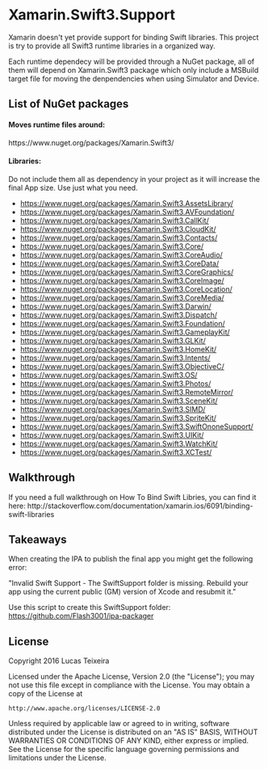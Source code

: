 # Xamarin.Swift3.Support

Xamarin doesn't yet provide support for binding Swift libraries. 
This project is try to provide all Swift3 runtime libraries in a organized way. 

Each runtime dependecy will be provided through a NuGet package, all of them will depend on Xamarin.Swift3 package which only include a MSBuild target file for moving the denpendencies when using Simulator and Device. 

<h2>List of NuGet packages</h2>
<h4>Moves runtime files around:</h4>
https://www.nuget.org/packages/Xamarin.Swift3/

<h4>Libraries:</h4>
Do not include them all as dependency in your project as it will increase the final App size. Use just what you need.

- https://www.nuget.org/packages/Xamarin.Swift3.AssetsLibrary/
- https://www.nuget.org/packages/Xamarin.Swift3.AVFoundation/
- https://www.nuget.org/packages/Xamarin.Swift3.CallKit/
- https://www.nuget.org/packages/Xamarin.Swift3.CloudKit/
- https://www.nuget.org/packages/Xamarin.Swift3.Contacts/
- https://www.nuget.org/packages/Xamarin.Swift3.Core/
- https://www.nuget.org/packages/Xamarin.Swift3.CoreAudio/
- https://www.nuget.org/packages/Xamarin.Swift3.CoreData/
- https://www.nuget.org/packages/Xamarin.Swift3.CoreGraphics/
- https://www.nuget.org/packages/Xamarin.Swift3.CoreImage/
- https://www.nuget.org/packages/Xamarin.Swift3.CoreLocation/
- https://www.nuget.org/packages/Xamarin.Swift3.CoreMedia/
- https://www.nuget.org/packages/Xamarin.Swift3.Darwin/
- https://www.nuget.org/packages/Xamarin.Swift3.Dispatch/
- https://www.nuget.org/packages/Xamarin.Swift3.Foundation/
- https://www.nuget.org/packages/Xamarin.Swift3.GameplayKit/
- https://www.nuget.org/packages/Xamarin.Swift3.GLKit/
- https://www.nuget.org/packages/Xamarin.Swift3.HomeKit/
- https://www.nuget.org/packages/Xamarin.Swift3.Intents/
- https://www.nuget.org/packages/Xamarin.Swift3.ObjectiveC/
- https://www.nuget.org/packages/Xamarin.Swift3.OS/
- https://www.nuget.org/packages/Xamarin.Swift3.Photos/
- https://www.nuget.org/packages/Xamarin.Swift3.RemoteMirror/
- https://www.nuget.org/packages/Xamarin.Swift3.SceneKit/
- https://www.nuget.org/packages/Xamarin.Swift3.SIMD/
- https://www.nuget.org/packages/Xamarin.Swift3.SpriteKit/
- https://www.nuget.org/packages/Xamarin.Swift3.SwiftOnoneSupport/
- https://www.nuget.org/packages/Xamarin.Swift3.UIKit/
- https://www.nuget.org/packages/Xamarin.Swift3.WatchKit/
- https://www.nuget.org/packages/Xamarin.Swift3.XCTest/

<h2>Walkthrough</h2>
If you need a full walkthrough on How To Bind Swift Libries, you can find it here: http://stackoverflow.com/documentation/xamarin.ios/6091/binding-swift-libraries

<h2>Takeaways</h2>
When creating the IPA to publish the final app you might get the following error:

"Invalid Swift Support - The SwiftSupport folder is missing. Rebuild your app using the current public (GM) version of Xcode and resubmit it."

Use this script to create this SwiftSupport folder: https://github.com/Flash3001/ipa-packager 


<h2>License</h2>
Copyright 2016 Lucas Teixeira

Licensed under the Apache License, Version 2.0 (the "License");
you may not use this file except in compliance with the License.
You may obtain a copy of the License at

    http://www.apache.org/licenses/LICENSE-2.0

Unless required by applicable law or agreed to in writing, software
distributed under the License is distributed on an "AS IS" BASIS,
WITHOUT WARRANTIES OR CONDITIONS OF ANY KIND, either express or implied.
See the License for the specific language governing permissions and
limitations under the License.
